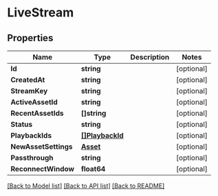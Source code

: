 # LiveStream

## Properties
Name | Type | Description | Notes
------------ | ------------- | ------------- | -------------
**Id** | **string** |  | [optional] 
**CreatedAt** | **string** |  | [optional] 
**StreamKey** | **string** |  | [optional] 
**ActiveAssetId** | **string** |  | [optional] 
**RecentAssetIds** | **[]string** |  | [optional] 
**Status** | **string** |  | [optional] 
**PlaybackIds** | [**[]PlaybackId**](PlaybackID.md) |  | [optional] 
**NewAssetSettings** | [**Asset**](Asset.md) |  | [optional] 
**Passthrough** | **string** |  | [optional] 
**ReconnectWindow** | **float64** |  | [optional] 

[[Back to Model list]](../README.md#documentation-for-models) [[Back to API list]](../README.md#documentation-for-api-endpoints) [[Back to README]](../README.md)



